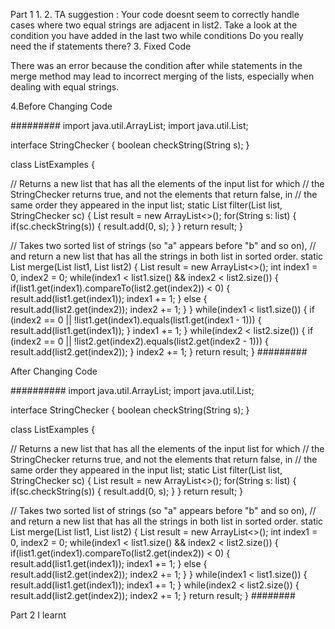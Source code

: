 Part 1
1. 
2. TA suggestion : Your code doesnt seem to correctly handle cases where two equal strings are adjacent in list2. Take a look at the condition you have added in the last two while conditions
                   Do you really need the if statements there?
 3. Fixed Code



There was an error because the condition after while statements in the merge method may lead to incorrect merging of the lists, 
especially when dealing with equal strings.  

4.Before Changing Code


#########
import java.util.ArrayList;
import java.util.List;

interface StringChecker { boolean checkString(String s); }

class ListExamples {

  // Returns a new list that has all the elements of the input list for which
  // the StringChecker returns true, and not the elements that return false, in
  // the same order they appeared in the input list;
  static List<String> filter(List<String> list, StringChecker sc) {
    List<String> result = new ArrayList<>();
    for(String s: list) {
      if(sc.checkString(s)) {
        result.add(0, s);
      }
    }
    return result;
  }


  // Takes two sorted list of strings (so "a" appears before "b" and so on),
  // and return a new list that has all the strings in both list in sorted order.
  static List<String> merge(List<String> list1, List<String> list2) {
    List<String> result = new ArrayList<>();
    int index1 = 0, index2 = 0;
    while(index1 < list1.size() && index2 < list2.size()) {
      if(list1.get(index1).compareTo(list2.get(index2)) < 0) {
        result.add(list1.get(index1));
        index1 += 1;
      }
      else {
        result.add(list2.get(index2));
        index2 += 1;
      }
    }
    while(index1 < list1.size()) {
     if (index2 == 0 || !list1.get(index1).equals(list1.get(index1 - 1))) {
            result.add(list1.get(index1));
        }
      index1 += 1;
    }
    while(index2 < list2.size()) {
      if (index2 == 0 || !list2.get(index2).equals(list2.get(index2 - 1))) {
            result.add(list2.get(index2));
        }
      index2 += 1;
    }
    return result;
  }
#########



After Changing Code

##########
import java.util.ArrayList;
import java.util.List;

interface StringChecker { boolean checkString(String s); }

class ListExamples {

  // Returns a new list that has all the elements of the input list for which
  // the StringChecker returns true, and not the elements that return false, in
  // the same order they appeared in the input list;
  static List<String> filter(List<String> list, StringChecker sc) {
    List<String> result = new ArrayList<>();
    for(String s: list) {
      if(sc.checkString(s)) {
        result.add(0, s);
      }
    }
    return result;
  }

  // Takes two sorted list of strings (so "a" appears before "b" and so on),
  // and return a new list that has all the strings in both list in sorted order.
  static List<String> merge(List<String> list1, List<String> list2) {
    List<String> result = new ArrayList<>();
    int index1 = 0, index2 = 0;
    while(index1 < list1.size() && index2 < list2.size()) {
      if(list1.get(index1).compareTo(list2.get(index2)) < 0) {
        result.add(list1.get(index1));
        index1 += 1;
      }
      else {
        result.add(list2.get(index2));
        index2 += 1;
      }
    }
    while(index1 < list1.size()) {
            result.add(list1.get(index1));
     index1 += 1;
    }
    while(index2 < list2.size()) {
     result.add(list2.get(index2));
        index2 += 1;
    }
    return result;
  }
  ########

Part 2
I learnt 
